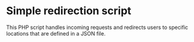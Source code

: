 # Simple redirection script
This PHP script handles incoming requests and redirects users to specific locations that are defined in a JSON file.